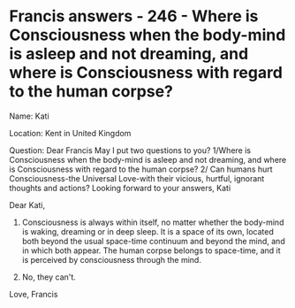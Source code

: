 # Francis answers - 246 - Where is Consciousness when the body-mind is asleep and not dreaming, and where is Consciousness with regard to the human corpse?

Name: Kati

Location: Kent in United Kingdom 

Question: Dear Francis May I put two questions to you? 1/Where is Consciousness when the body-mind is asleep and not dreaming, and where is Consciousness with regard to the human corpse? 2/ Can humans hurt Consciousness-the Universal Love-with their vicious, hurtful, ignorant thoughts and actions? Looking forward to your answers, Kati

Dear Kati,

1. Consciousness is always within itself, no matter whether the body-mind is waking, dreaming or in deep sleep. It is a space of its own, located both beyond the usual space-time continuum and beyond the mind, and in which both appear. The human corpse belongs to space-time, and it is perceived by consciousness through the mind.

2. No, they can't.

Love, Francis

